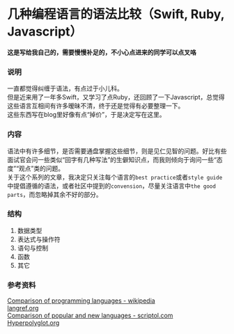 # 几种编程语言的语法比较（Swift, Ruby, Javascript）
**这是写给我自己的，需要慢慢补足的，不小心点进来的同学可以点叉咯**  

### 说明
一直都觉得纠缠于语法，有点过于小儿科。  
但是近来用了一年多Swift，又学习了点Ruby，还回顾了一下Javascript，总觉得这些语言互相间有许多暧昧不清，终于还是觉得有必要整理一下。  
这些东西写在blog里好像有点“掉价”，于是决定写在这里。  

### 内容
语法中有许多细节，是否需要通盘掌握这些细节，则是见仁见智的问题。好比有些面试官会问一些类似“回字有几种写法”的生僻知识点，而我则倾向于询问一些“态度”“观点”类的问题。  
关于这个系列的文章，我决定只关注每个语言的`best practice`或者`style guide`中提倡遵循的语法，或者社区中提到的`convension`，尽量关注语言中`the good parts`，而忽略掉其余不好的部分。

### 结构
1. 数据类型
2. 表达式与操作符
3. 语句与控制
4. 函数
5. 其它

### 参考资料
[Comparison of programming languages - wikipedia](https://en.wikipedia.org/wiki/Comparison_of_programming_languages)  
[langref.org](http://langref.org)  
[Comparison of popular and new languages - scriptol.com](http://www.scriptol.com/programming/choose.php)  
[Hyperpolyglot.org](http://hyperpolyglot.org)  

